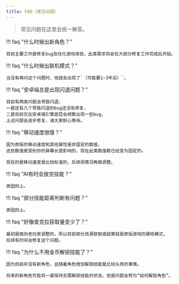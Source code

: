 ```yaml
---
title: FAQ（常见问题）
---
```


> 常见问题在这里会统一解答。

!!! faq "什么时候出新角色？"

    目前主要工作是修复bug及优化游戏体验，此类需求将会在大部分修复工作完成后开始。

!!! faq "什么时候出联机模式？"

    当没有再问这个问题时，他就会出现了`（可能要1~3年后）`。

!!! faq "安卓端总是出现闪退问题？"

    目前有两类问题会导致闪退，
    一是还有几个导致闪退的bug还没有修复，
    二是目前仅在安卓端引擎底层会频繁出现一些bug，
    上述问题会逐步修复，请大家耐心等待。

!!! faq "移动速度很慢？"

    因为原版的移动速度和其他属性是非固定的数值，
    这些数值是受到你的屏幕长度影响的，现在此类数值都已经变为固定的。

    现在的是移动速度是比较标准的，后续视情况再做调整。

!!! faq "AI有时会放空技能？"

    原因同上。

!!! faq "部分技能距离判断有问题？"

    原因同上。

!!! faq "好像查克拉获取量变少了？"

    最初是面向老玩家调整的，所以目前部分资源获取或结算就是原版游戏的硬核模式，
    后续有时间会修复这个问题。

!!! faq "为什么不用金币解锁技能了？"

    因为目前并没有新角色，且随着角色增加解锁技能是比较头疼的事情。

    将来的新角色可能将一直保持无需解锁技能的状态，但是问题会转为“如何解锁角色”。
